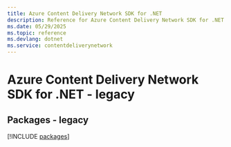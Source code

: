 ```yaml
---
title: Azure Content Delivery Network SDK for .NET
description: Reference for Azure Content Delivery Network SDK for .NET
ms.date: 05/29/2025
ms.topic: reference
ms.devlang: dotnet
ms.service: contentdeliverynetwork
---
```

# Azure Content Delivery Network SDK for .NET - legacy
## Packages - legacy
[!INCLUDE [packages](content-delivery-network-index.md)]